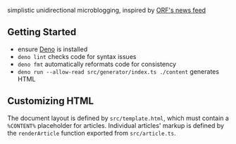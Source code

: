 simplistic unidirectional microblogging, inspired by
[ORF's news feed](https://news.orf.at)


Getting Started
---------------

* ensure [Deno](https://deno.land) is installed
* `deno lint` checks code for syntax issues
* `deno fmt` automatically reformats code for consistency
* `deno run --allow-read src/generator/index.ts ./content` generates HTML


Customizing HTML
----------------

The document layout is defined by `src/template.html`, which must contain a
`%CONTENT%` placeholder for articles. Individual articles' markup is defined by
the `renderArticle` function exported from `src/article.ts`.

